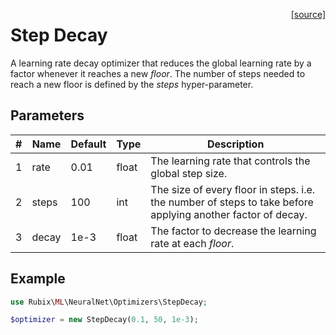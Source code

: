 <span style="float:right;"><a href="https://github.com/RubixML/ML/blob/master/src/NeuralNet/Optimizers/StepDecay.php">[source]</a></span>

# Step Decay
A learning rate decay optimizer that reduces the global learning rate by a factor whenever it reaches a new *floor*. The number of steps needed to reach a new floor is defined by the *steps* hyper-parameter.

## Parameters
| # | Name | Default | Type | Description |
|---|---|---|---|---|
| 1 | rate | 0.01 | float | The learning rate that controls the global step size. |
| 2 | steps | 100 | int | The size of every floor in steps. i.e. the number of steps to take before applying another factor of decay. |
| 3 | decay | 1e-3 | float | The factor to decrease the learning rate at each *floor*. |

## Example
```php
use Rubix\ML\NeuralNet\Optimizers\StepDecay;

$optimizer = new StepDecay(0.1, 50, 1e-3);
```